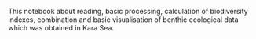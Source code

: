 This notebook about reading, basic processing, calculation of biodiversity indexes, combination and basic visualisation of benthic ecological data which was obtained in Kara Sea.
